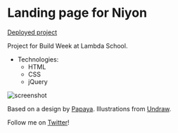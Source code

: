 # Landing page for Niyon
[Deployed project](https://www.daquinons.com/host/niyon/)

Project for Build Week at Lambda School.

* Technologies:
  - HTML
  - CSS
  - jQuery

![screenshot](https://i.imgur.com/SiUL2YO.png "Screenshot")

Based on a design by [Papaya](https://www.eatapapaya.com/). Illustrations from [Undraw](https://undraw.co).

Follow me on [Twitter](https://www.twitter.com/daquinons)!
